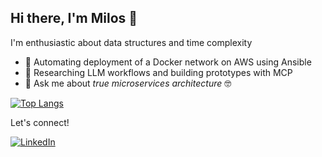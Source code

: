 ## Hi there, I'm Milos 👋

I'm enthusiastic about data structures and time complexity

- 🔭 Automating deployment of a Docker network on AWS using Ansible
- 🌱 Researching LLM workflows and building prototypes with MCP
- 💬 Ask me about *true microservices architecture* 🤓

[![Top Langs](https://github-readme-stats.vercel.app/api/top-langs/?username=mitadic&layout=compact)](https://github.com/anuraghazra/github-readme-stats)

Let's connect!

[![LinkedIn](https://img.shields.io/badge/linkedin-%230077B5.svg?style=for-the-badge&logo=linkedin&logoColor=white)](https://www.linkedin.com/in/mitadic/)

<!--
**mitadic/mitadic** is a ✨ _special_ ✨ repository because its `README.md` (this file) appears on your GitHub profile.

Here are some ideas to get you started:

- 🔭 I’m currently working on ...
- 🌱 I’m currently learning ...
- 👯 I’m looking to collaborate on ...
- 🤔 I’m looking for help with ...
- 💬 Ask me about ...
- 📫 How to reach me: ...
- 😄 Pronouns: ...
- ⚡ Fun fact: ...
-->
